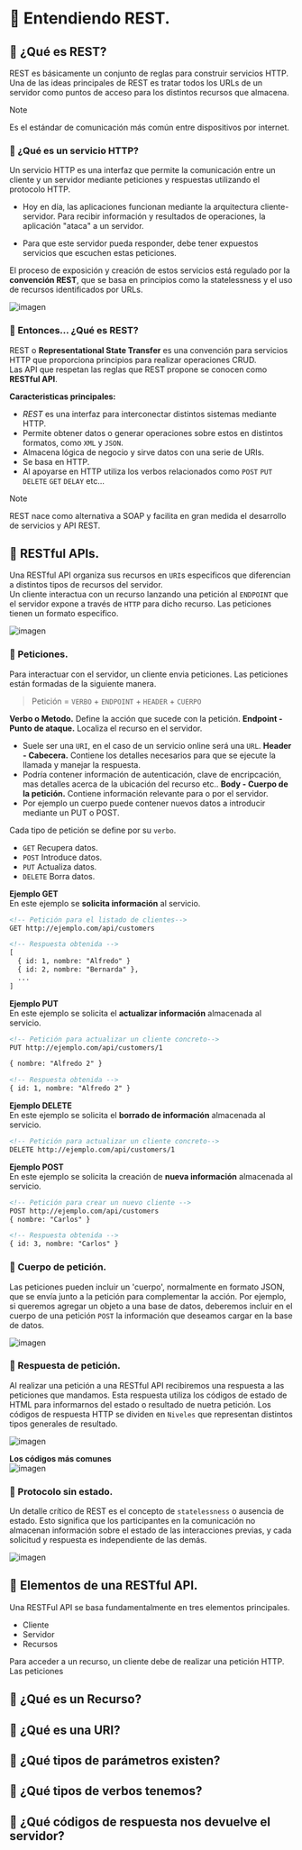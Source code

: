 # :pushpin: Entendiendo REST.


## 📍 ¿Qué es REST?
REST es básicamente un conjunto de reglas para construir servicios HTTP.
Una de las ideas principales de REST es tratar todos los URLs de un servidor como puntos de acceso para los distintos recursos que almacena.

>[!NOTE]
> Es el estándar de comunicación más común entre dispositivos por internet.
  
### 🔹 ¿Qué es un servicio HTTP?
Un servicio HTTP es una interfaz que permite la comunicación entre un cliente y un servidor mediante peticiones y respuestas utilizando el protocolo HTTP.
  
- Hoy en día, las aplicaciones funcionan mediante la arquitectura cliente-servidor. Para recibir información y resultados de operaciones, la aplicación "ataca" a un servidor.
  
- Para que este servidor pueda responder, debe tener expuestos servicios que escuchen estas peticiones. 
  
El proceso de exposición y creación de estos servicios está regulado por la **convención REST**, que se basa en principios como la statelessness y el uso de recursos identificados por URLs.
  
![imagen](https://github.com/user-attachments/assets/48140efb-4645-416d-b561-d7de8f708a1f)


### 🔹 Entonces... ¿Qué es REST? 
REST o **Representational State Transfer** es una convención para servicios HTTP que proporciona principios para realizar operaciones CRUD.   
Las API que respetan las reglas que REST propone se conocen como **RESTful API**.

**Caracteristicas principales:**   
- *REST* es una interfaz para interconectar distintos sistemas mediante HTTP.
- Permite obtener datos o generar operaciones sobre estos en distintos formatos, como `XML` y `JSON`.
- Almacena lógica de negocio y sirve datos con una serie de URIs.
- Se basa en HTTP.
- Al apoyarse en HTTP utiliza los verbos relacionados como `POST` `PUT` `DELETE` `GET` `DELAY` etc...

>[!NOTE]
> REST nace como alternativa a SOAP y facilita en gran medida el desarrollo de servicios y API REST.

## 📍 RESTful APIs.
Una RESTful API organiza sus recursos en `URI`s especificos que diferencian a distintos tipos de recursos del servidor.  
Un cliente interactua con un recurso lanzando una petición al `ENDPOINT` que el servidor expone a través de `HTTP` para dicho recurso.
Las peticiones tienen un formato especifico.

![imagen](https://github.com/user-attachments/assets/4b140f3c-f8c6-466f-9021-89c57060aa68)

### 🔹 Peticiones.  
Para interactuar con el servidor, un cliente envia peticiones.
Las peticiones están formadas de la siguiente manera.   
> Petición = `VERBO` + `ENDPOINT` + `HEADER` + `CUERPO`

**Verbo o Metodo.**
Define la acción que sucede con la petición. 
**Endpoint - Punto de ataque.**
Localiza el recurso en el servidor.
- Suele ser una `URI`, en el caso de un servicio online será una `URL`.
**Header - Cabecera.**
Contiene los detalles necesarios para que se ejecute la llamada y manejar la respuesta.
- Podría contener información de autenticación, clave de encripcación, mas detalles acerca de la ubicación del recurso etc..
**Body - Cuerpo de la petición.**
Contiene información relevante para o por el servidor. 
- Por ejemplo un cuerpo puede contener nuevos datos a introducir mediante un PUT o POST.


Cada tipo de petición se define por su `verbo`.
- `GET` Recupera datos.
- `POST` Introduce datos.
- `PUT` Actualiza datos.
- `DELETE` Borra datos.

**Ejemplo GET**   
En este ejemplo se **solicita información** al servicio.
```html
<!-- Petición para el listado de clientes-->
GET http://ejemplo.com/api/customers

<!-- Respuesta obtenida -->
[
  { id: 1, nombre: "Alfredo" }
  { id: 2, nombre: "Bernarda" },
  ...
]
```
   
**Ejemplo PUT**   
En este ejemplo se solicita el **actualizar información** almacenada al servicio.
```html
<!-- Petición para actualizar un cliente concreto-->
PUT http://ejemplo.com/api/customers/1

{ nombre: "Alfredo 2" }

<!-- Respuesta obtenida -->
{ id: 1, nombre: "Alfredo 2" }
```
   
**Ejemplo DELETE**    
En este ejemplo se solicita el **borrado de información** almacenada al servicio.
```html
<!-- Petición para actualizar un cliente concreto-->
DELETE http://ejemplo.com/api/customers/1
```
   
**Ejemplo POST**    
En este ejemplo se solicita la creación de **nueva información** almacenada al servicio.
```html
<!-- Petición para crear un nuevo cliente -->
POST http://ejemplo.com/api/customers
{ nombre: "Carlos" }

<!-- Respuesta obtenida -->
{ id: 3, nombre: "Carlos" }
```
   
### 🔹 Cuerpo de petición.
Las peticiones pueden incluir un 'cuerpo', normalmente en formato JSON, que se envía junto a la petición para complementar la acción.
Por ejemplo, si queremos agregar un objeto a una base de datos, deberemos incluir en el cuerpo de una petición `POST` la información que deseamos cargar en la base de datos.

![imagen](https://github.com/user-attachments/assets/ca78e0d7-5a91-46be-9c16-d19733cf5278)

### 🔹 Respuesta de petición.
Al realizar una petición a una RESTful API recibiremos una respuesta a las peticiones que mandamos. Esta respuesta utiliza los códigos de estado de HTML para informarnos del estado o resultado de nuetra petición.
Los códigos de respuesta HTTP se dividen en `Niveles` que representan distintos tipos generales de resultado. 
   
![imagen](https://github.com/user-attachments/assets/d98ffd0b-cc29-4192-a32b-b4e4fd810fd3)

**Los códigos más comunes**   
![imagen](https://github.com/user-attachments/assets/5f0afc17-273e-4456-a49d-aaa705d56f34)   
      
### 🔹 Protocolo sin estado.
Un detalle crítico de REST es el concepto de `statelessness` o ausencia de estado. Esto significa que los participantes en la comunicación no almacenan información sobre el estado de las interacciones previas, y cada solicitud y respuesta es independiente de las demás.
   
![imagen](https://github.com/user-attachments/assets/1636377d-c11a-496a-b9c8-ae064904a625)

<!-- https://youtu.be/-mN3VyJuCjM -->

## 📍 Elementos de una RESTful API.
Una RESTFul API se basa fundamentalmente en tres elementos principales.
- Cliente
- Servidor
- Recursos

Para acceder a un recurso, un cliente debe de realizar una petición HTTP. Las peticiones



## 📍 ¿Qué es un Recurso?


## 📍 ¿Qué es una URI?


## 📍 ¿Qué tipos de parámetros existen?


## 📍 ¿Qué tipos de verbos tenemos?


## 📍 ¿Qué códigos de respuesta nos devuelve el servidor?
